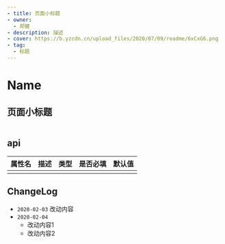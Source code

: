 ```yaml
---
- title: 页面小标题
- owner:
  - 郑健
- description: 描述
- cover: https://b.yzcdn.cn/upload_files/2020/07/09/readme/6xCxG6.png
- tag:
  - 标题
---
```


# Name
## 页面小标题
```jsx
```
## api
| 属性名  | 描述                 | 类型                                                  | 是否必填 | 默认值               |
| ------ | ------------------- | ---------------------------------------------------- | ------- | ------------------- |
|        |                     |                                                      |         |                     |

## ChangeLog
- `2020-02-03` 改动内容
- `2020-02-04`
  - 改动内容1
  - 改动内容2